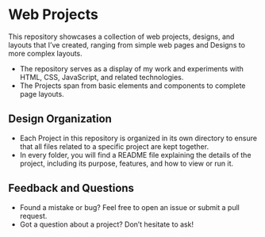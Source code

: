 # Web Projects
This repository showcases a collection of web projects, designs, and layouts that I’ve created, ranging from simple web pages and Designs to more complex layouts.
- The repository serves as a display of my work and experiments with HTML, CSS, JavaScript, and related technologies.
- The Projects span from basic elements and components to complete page layouts.

## Design Organization
- Each Project in this repository is organized in its own directory to ensure that all files related to a specific project are kept together.
- In every folder, you will find a README file explaining the details of the project, including its purpose, features, and how to view or run it.

## Feedback and Questions
- Found a mistake or bug? Feel free to open an issue or submit a pull request.
- Got a question about a project? Don’t hesitate to ask!

